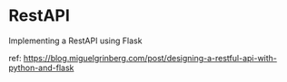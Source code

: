 # RestAPI
Implementing a RestAPI using Flask

ref: https://blog.miguelgrinberg.com/post/designing-a-restful-api-with-python-and-flask
